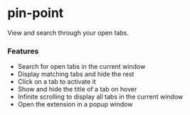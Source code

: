 # pin-point
View and search through your open tabs.

### Features
- Search for open tabs in the current window
- Display matching tabs and hide the rest
- Click on a tab to activate it
- Show and hide the title of a tab on hover
- Infinite scrolling to display all tabs in the current window
- Open the extension in a popup window
